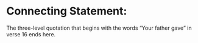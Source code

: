 # Connecting Statement:

The three-level quotation that begins with the words “Your father gave” in verse 16 ends here.